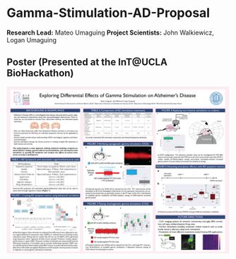# Gamma-Stimulation-AD-Proposal

**Research Lead:** Mateo Umaguing
**Project Scientists:** John Walkiewicz, Logan Umaguing

## Poster (Presented at the InT@UCLA BioHackathon)
![poster](https://raw.githubusercontent.com/mateouma/Gamma-Stimulation-AD-Proposal/main/poster.png)
